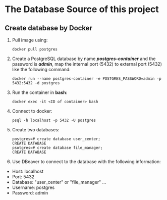 # The Database Source of this project
## Create database by Docker
1. Pull image using:
    ```
    docker pull postgres
    ```
2. Create a PostgreSQL database by name ***postgres-container*** and the password is ***admin***, map the internal port (5432) to external port (5432) like the following command:
   ```
   docker run --name postgres-container -e POSTGRES_PASSWORD=admin -p 5432:5432 -d postgres
   ```
3. Run the container in **bash**:
    ```
    docker exec -it <ID of container> bash
    ```
4. Connect to docker:
   ```
   psql -h localhost -p 5432 -U postgres
   ```
5. Create two databases:
    ```
    postgres=# create database user_center;
    CREATE DATABASE
    psotgres=# create database file_manager;
    CREATE DATABASE
    ```
6. Use DBeaver to connect to the database with the following information:
- Host: localhost
- Port: 5432
- Database: "user_center" or "file_manager" ...
- Username: postgres
- Password: admin

